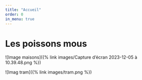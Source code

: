 ```yaml
---
title: "Accueil"
order: 0
in_menu: true
---
```

# Les poissons mous 

![Image maisons]({% link images/Capture d’écran 2023-12-05 à 10.39.48.png %}) 

![Imag tram]({% link images/tram.png %}) 
